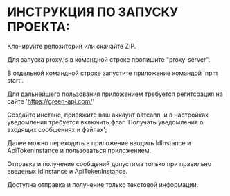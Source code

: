 
# ИНСТРУКЦИЯ ПО ЗАПУСКУ ПРОЕКТА: 

Клонируйте репозиторий или скачайте ZIP.

Для запуска proxy.js в командной строке пропишите "proxy-server".

В отдельной командной строке запустите приложение командой 'npm start'.

Для дальнейшего пользования приложением требуется регитсрация на сайте
'https://green-api.com/'

Создайте инстанс, привяжите ваш аккаунт ватсапп, и в настройках уведомления требуется включить флаг 'Получать уведомления о входящих сообщениях и файлах';

Далее можно переходить в приложение вводить IdInstance и ApiTokenInstance и пользоваться приложением.

Отправка и получение сообщений допустима только при правильно введеных IdInstance и ApiTokenInstance.

Доступна отправка и получение только текстовой информации.



